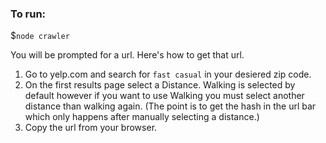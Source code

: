 ### To run:

$```node crawler```

You will be prompted for a url. Here's how to get that url.

1. Go to yelp.com and search for `fast casual` in your desiered zip code.
2. On the first results page select a Distance. Walking is selected by default however if you want to use Walking you must select another distance than walking again. (The point is to get the hash in the url bar which only happens after manually selecting a distance.)
3. Copy the url from your browser.